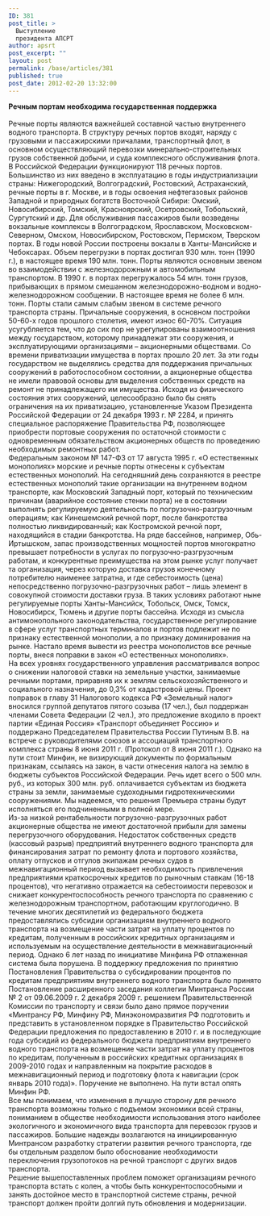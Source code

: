 ```yaml
---
ID: 381
post_title: >
  Выступление
  президента АПСРТ
author: apsrt
post_excerpt: ""
layout: post
permalink: /base/articles/381
published: true
post_date: 2012-02-20 13:32:00
---
```

<strong>Речным портам необходима государственная поддержка</strong><br />
<br />
Речные порты являются важнейшей составной частью внутреннего водного транспорта. В структуру речных портов входят, наряду с грузовыми и пассажирскими причалами, транспортный флот, в основном осуществляющий перевозки минерально-строительных грузов собственной добычи, и суда комплексного обслуживания флота. В Российской Федерации функционируют 118 речных портов. Большинство из них введено в эксплуатацию в годы индустриализации страны: Нижегородский, Волгоградский, Ростовский, Астраханский, речные порты в г. Москве, и в годы освоения нефтегазовых районов Западной и природных богатств Восточной Сибири: Омский, Новосибирский, Томский, Красноярский, Осетровский, Тобольский, Сургутский и др. Для обслуживания пассажиров были возведены вокзальные комплексы в Волгоградском, Ярославском, Московском-Северном, Омском, Новосибирском, Ростовском, Пермском, Тверском портах. В годы новой России построены вокзалы в Ханты-Мансийске и Чебоксарах. Объем перегрузки в портах достигал 930 млн. тонн (1990 г.), в настоящее время 190 млн. тонн. Порты являются основным звеном во взаимодействии с железнодорожным и автомобильным транспортом. В 1990 г. в портах перегружалось 54 млн. тонн грузов, прибывающих в прямом смешанном железнодорожно-водном и водно-железнодорожном сообщении. В настоящее время не более 6 млн. тонн. Порты стали самым слабым звеном в системе речного транспорта страны. Причальные сооружения, в основном постройки 50-60-х годов прошлого столетия, имеют износ 60-70%. Ситуация усугубляется тем, что до сих пор не урегулированы взаимоотношения между государством, которому принадлежат эти сооружения, и эксплуатирующими организациями – акционерными обществами. Со времени приватизации имущества в портах прошло 20 лет. За эти годы государством не выделялись средства для поддержания причальных сооружений в работоспособном состоянии, а акционерные общества не имели правовой основы для выделения собственных средств на ремонт не принадлежащего им имущества. Исходя из физического состояния этих сооружений, целесообразно было бы снять ограничения на их приватизацию, установленные Указом Президента Российской Федерации от 24 декабря 1993 г. № 2284, и принять специальное распоряжение Правительства РФ, позволяющее приобрести портовые сооружения по остаточной стоимости с одновременным обязательством акционерных обществ по проведению необходимых ремонтных работ.<br />
Федеральным законом № 147-ФЗ от 17 августа 1995 г. «О естественных монополиях» морские и речные порты отнесены к субъектам естественных монополий. На сегодняшний день сохраняются в реестре естественных монополий такие организации на внутреннем водном транспорте, как Московский Западный порт, который по техническим причинам (аварийное состояние стенки порта) не в состоянии выполнять регулируемую деятельность по погрузочно-разгрузочным операциям; как Кинешемский речной порт, после банкротства полностью ликвидированный; как Костромской речной порт, находящийся в стадии банкротства. На ряде бассейнов, например, Обь-Иртышском, запас производственных мощностей портов многократно превышает потребности в услугах по погрузочно-разгрузочным работам, и конкурентные преимущества на этом рынке услуг получает та организация, через которую доставка грузов конечному потребителю наименее затратна, и где себестоимость (цена) непосредственно погрузочно-разгрузочных работ – лишь элемент в совокупной стоимости доставки груза. В таких условиях работают ныне регулируемые порты Ханты-Мансийск, Тобольск, Омск, Томск, Новосибирск, Тюмень и другие порты бассейна. Исходя из смысла антимонопольного законодательства, государственное регулирование в сфере услуг транспортных терминалов и портов подлежит не по признаку естественной монополии, а по признаку доминирования на рынке. Настало время вывести из реестра монополистов все речные порты, внеся поправки в закон «О естественных монополиях».<br />
На всех уровнях государственного управления рассматривался вопрос о снижении налоговой ставки на земельные участки, занимаемые речными портами, приравняв их к землям сельскохозяйственного и социального назначения, до 0,3% от кадастровой цены. Проект поправок в главу 31 Налогового кодекса РФ «Земельный налог» вносился группой депутатов пятого созыва (17 чел.), был поддержан членами Совета Федерации (2 чел.), это предложение входило в проект партии «Единая Россия» «Транспорт объединяет Россию» и поддержано Председателем Правительства России Путиным В.В. на встрече с руководителями союзов и ассоциаций транспортного комплекса страны 8 июня 2011 г. (Протокол от 8 июня 2011 г.). Однако на пути стоит Минфин, не визирующий документы по формальным признакам, ссылаясь на закон, в части отнесения налога на землю в бюджеты субъектов Российской Федерации. Речь идет всего о 500 млн. руб., из которых 300 млн. руб. оплачивается субъектам из бюджета страны за земли, занимаемые судоходными гидротехническими сооружениями. Мы надеемся, что решения Премьера страны будут исполняться его подчиненными в полной мере.<br />
Из-за низкой рентабельности погрузочно-разгрузочных работ акционерные общества не имеют достаточной прибыли для замены перегрузочного оборудования. Недостаток собственных средств (кассовый разрыв) предприятий внутреннего водного транспорта для финансирования затрат по ремонту флота и портового хозяйства, оплату отпусков и отгулов экипажам речных судов в межнавигационный период вызывает необходимость привлечения предприятиями краткосрочных кредитов по рыночным ставкам (16-18 процентов), что негативно отражается на себестоимости перевозок и снижает конкурентоспособность речного транспорта по сравнению с железнодорожным транспортном, работающим круглогодично. В течение многих десятилетий из федерального бюджета предоставлялись субсидии организациям внутреннего водного транспорта на возмещение части затрат на уплату процентов по кредитам, полученным в российских кредитных организациям и используемым на осуществление деятельности в межнавигационный период. Однако 6 лет назад по инициативе Минфина РФ отлаженная система была порушена. В поддержку предложения по принятию Постановления Правительства о субсидировании процентов по кредитам предприятиям внутреннего водного транспорта было принято Постановление расширенного заседания коллегии Минтранса России № 2 от 09.06.2009 г. 2 декабря 2009 г. решением Правительственной Комиссии по транспорту и связи было дано прямое поручении «Минтрансу РФ, Минфину РФ, Минэкономразвития РФ подготовить и представить в установленном порядке в Правительство Российской Федерации предложения по предоставлению в 2010 г. и в последующие года субсидий из федерального бюджета предприятиям внутреннего водного транспорта на возмещение части затрат на уплату процентов по кредитам, полученным в российских кредитных организациях в 2009-2010 годах и направленным на покрытие расходов в межнавигационный период и подготовку флота к навигации (срок январь 2010 года)». Поручение не выполнено. На пути встал опять Минфин РФ.<br />
Все мы понимаем, что изменения в лучшую сторону для речного транспорта возможны только с подъемом экономики всей страны, пониманием в обществе необходимости использования этого наиболее экологичного и экономичного вида транспорта для перевозок грузов и пассажиров. Большие надежды возлагаются на инициированную Минтрансом разработку стратегии развития речного транспорта, где бы отдельным разделом было обоснование необходимости переключения грузопотоков на речной транспорт с других видов транспорта.<br />
Решение вышепоставленных проблем поможет организациям речного транспорта встать с колен, а чтобы быть конкурентоспособными и занять достойное место в транспортной системе страны, речной транспорт должен пройти долгий путь обновления и модернизации.